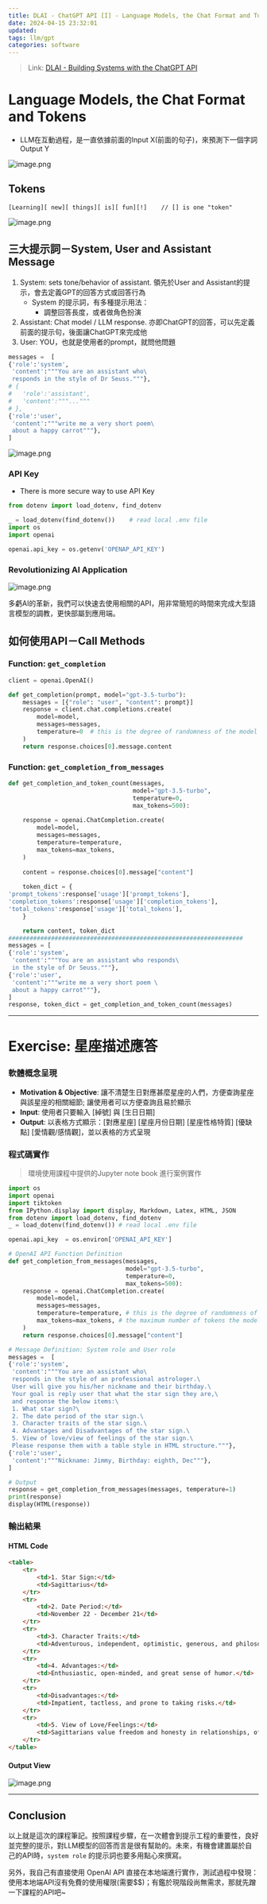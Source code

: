 ```yaml
---
title: DLAI - ChatGPT API [I] - Language Models, the Chat Format and Tokens
date: 2024-04-15 23:32:01
updated:
tags: llm/gpt
categories: software
---
```



> Link: [DLAI - Building Systems with the ChatGPT API](https://learn.deeplearning.ai/courses/chatgpt-building-system/lesson/2/language-models%2C-the-chat-format-and-tokens)

# Language Models, the Chat Format and Tokens

- LLM在互動過程，是一直依據前面的Input X(前面的句子)，來預測下一個字詞Output Y

![image.png](https://res.craft.do/user/full/2e84309a-ca7c-d40a-c79f-c06a3542c138/doc/3dfed944-4d33-4022-8938-df8b230db6a0/f06b8c53-5281-4692-a3fb-3c7465afb37b)

## Tokens

```plaintext
[Learning][ new][ things][ is][ fun][!]    // [] is one "token"
```

![image.png](https://res.craft.do/user/full/2e84309a-ca7c-d40a-c79f-c06a3542c138/doc/3dfed944-4d33-4022-8938-df8b230db6a0/01c20d21-4b1d-4736-a006-e5f9df60c510)

## 三大提示詞－System, User and Assistant Message

1. System: sets tone/behavior of assistant. 領先於User and Assistant的提示，會去定義GPT的回答方式或回答行為
   - System 的提示詞，有多種提示用法：
      - 調整回答長度，或者做角色扮演
1. Assistant: Chat model / LLM response. 亦即ChatGPT的回答，可以先定義前面的提示句，後面讓ChatGPT來完成他
2. User: YOU，也就是使用者的prompt，就問他問題

```python
messages =  [  
{'role':'system', 
 'content':"""You are an assistant who\
 responds in the style of Dr Seuss."""}, 
# {
#   'role':'assistant',
#   'content':"""..."""
# },
{'role':'user', 
 'content':"""write me a very short poem\
 about a happy carrot"""},  
]
```

![image.png](https://res.craft.do/user/full/2e84309a-ca7c-d40a-c79f-c06a3542c138/doc/3dfed944-4d33-4022-8938-df8b230db6a0/5df2ba83-1aae-4809-96c9-49f536f3c336)

### API Key

- There is more secure way to use API Key

```python
from dotenv import load_dotenv, find_dotenv

_ = load_dotenv(find_dotenv())    # read local .env file
import os
import openai

openai.api_key = os.getenv('OPENAP_API_KEY')
```

### Revolutionizing AI Application

![image.png](https://res.craft.do/user/full/2e84309a-ca7c-d40a-c79f-c06a3542c138/doc/3dfed944-4d33-4022-8938-df8b230db6a0/42c90de6-ca0b-4045-9e5c-656e1d7c94ff)

多虧AI的革新，我們可以快速去使用相關的API，用非常簡短的時間來完成大型語言模型的調教，更快部屬到應用端。

## 如何使用API－Call Methods

### Function: `get_completion`

```python
client = openai.OpenAI()

def get_completion(prompt, model="gpt-3.5-turbo"):
    messages = [{"role": "user", "content": prompt}]
    response = client.chat.completions.create(
        model=model,
        messages=messages,
        temperature=0  # this is the degree of randomness of the model's output 
    )
    return response.choices[0].message.content
```

### Function: `get_completion_from_messages`

```python
def get_completion_and_token_count(messages, 
                                   model="gpt-3.5-turbo", 
                                   temperature=0, 
                                   max_tokens=500):
    
    response = openai.ChatCompletion.create(
        model=model,
        messages=messages,
        temperature=temperature, 
        max_tokens=max_tokens,
    )
    
    content = response.choices[0].message["content"]
    
    token_dict = {
'prompt_tokens':response['usage']['prompt_tokens'],
'completion_tokens':response['usage']['completion_tokens'],
'total_tokens':response['usage']['total_tokens'],
    }

    return content, token_dict
##################################################################
messages = [
{'role':'system', 
 'content':"""You are an assistant who responds\
 in the style of Dr Seuss."""},    
{'role':'user',
 'content':"""write me a very short poem \ 
 about a happy carrot"""},  
] 
response, token_dict = get_completion_and_token_count(messages)
```

---

# Exercise: 星座描述應答

### 軟體概念呈現

- **Motivation & Objective**: 讓不清楚生日對應甚麼星座的人們，方便查詢星座與該星座的相關細節; 讓使用者可以方便查詢且易於顯示
- **Input**: 使用者只要輸入 [綽號] 與 [生日日期]
- **Output**: 以表格方式顯示：[對應星座] [星座月份日期] [星座性格特質] [優缺點] [愛情觀/感情觀]，並以表格的方式呈現

### 程式碼實作

> 環境使用課程中提供的Jupyter note book 進行案例實作

```python
import os
import openai
import tiktoken
from IPython.display import display, Markdown, Latex, HTML, JSON
from dotenv import load_dotenv, find_dotenv
_ = load_dotenv(find_dotenv()) # read local .env file

openai.api_key  = os.environ['OPENAI_API_KEY']

# OpenAI API Function Definition
def get_completion_from_messages(messages, 
                                 model="gpt-3.5-turbo", 
                                 temperature=0, 
                                 max_tokens=500):
    response = openai.ChatCompletion.create(
        model=model,
        messages=messages,
        temperature=temperature, # this is the degree of randomness of the model's output
        max_tokens=max_tokens, # the maximum number of tokens the model can ouptut 
    )
    return response.choices[0].message["content"]

# Message Definition: System role and User role
messages =  [  
{'role':'system', 
 'content':"""You are an assistant who\
 responds in the style of an professional astrologer.\
 User will give you his/her nickname and their birthday.\
 Your goal is reply user that what the star sign they are,\
 and response the below items:\
 1. What star sign?\
 2. The date period of the star sign.\
 3. Character traits of the star sign.\
 4. Advantages and Disadvantages of the star sign.\
 5. View of love/view of feelings of the star sign.\
 Please response them with a table style in HTML structure."""},    
{'role':'user', 
 'content':"""Nickname: Jimmy, Birthday: eighth, Dec"""},  
] 

# Output
response = get_completion_from_messages(messages, temperature=1)
print(response)
display(HTML(response))
```

### 輸出結果

#### HTML Code

```html
<table>
    <tr>
        <td>1. Star Sign:</td>
        <td>Sagittarius</td>
    </tr>
    <tr>
        <td>2. Date Period:</td>
        <td>November 22 - December 21</td>
    </tr>
    <tr>
        <td>3. Character Traits:</td>
        <td>Adventurous, independent, optimistic, generous, and philosophical.</td>
    </tr>
    <tr>
        <td>4. Advantages:</td>
        <td>Enthusiastic, open-minded, and great sense of humor.</td>
    </tr>
    <tr>
        <td>Disadvantages:</td>
        <td>Impatient, tactless, and prone to taking risks.</td>
    </tr>
    <tr>
        <td>5. View of Love/Feelings:</td>
        <td>Sagittarians value freedom and honesty in relationships, often seeking excitement and new experiences. They may struggle with commitment but are loyal and passionate partners.</td>
    </tr>
</table>
```

#### Output View

![image.png](https://res.craft.do/user/full/2e84309a-ca7c-d40a-c79f-c06a3542c138/doc/3dfed944-4d33-4022-8938-df8b230db6a0/67012c22-61e3-49c0-b82f-166d23a38a21)

---

## Conclusion

以上就是這次的課程筆記。按照課程步驟，在一次體會到提示工程的重要性，良好並完整的提示，對LLM模型的回答而言是很有幫助的。未來，有機會建置屬於自己的API時，`system role` 的提示詞也要多用點心來撰寫。

另外，我自己有直接使用 OpenAI API 直接在本地端進行實作，測試過程中發現：使用本地端API沒有免費的使用權限(需要$$)；有鑑於現階段尚無需求，那就先蹭一下課程的API吧~